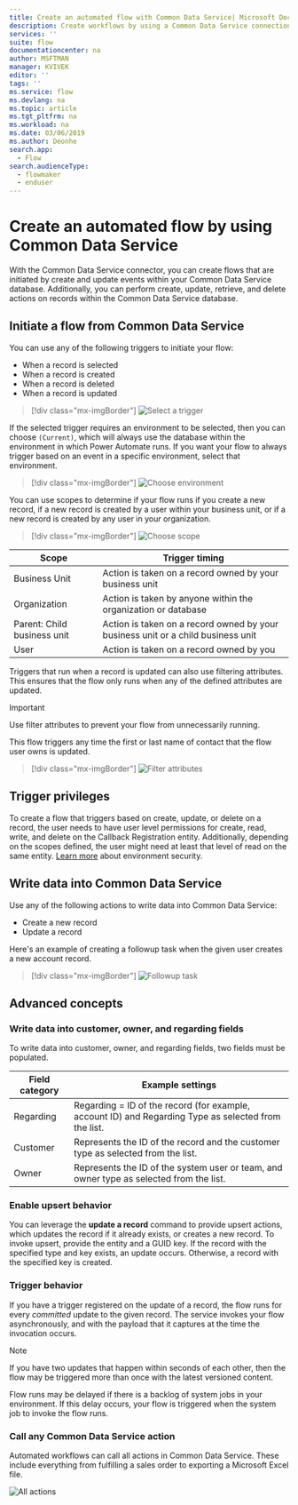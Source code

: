```yaml
---
title: Create an automated flow with Common Data Service| Microsoft Docs
description: Create workflows by using a Common Data Service connection and Power Automate
services: ''
suite: flow
documentationcenter: na
author: MSFTMAN
manager: KVIVEK
editor: ''
tags: ''
ms.service: flow
ms.devlang: na
ms.topic: article
ms.tgt_pltfrm: na
ms.workload: na
ms.date: 03/06/2019
ms.author: Deonhe
search.app: 
  - Flow
search.audienceType: 
  - flowmaker
  - enduser
---
```

# Create an automated flow by using Common Data Service


With the Common Data Service connector, you can create flows that are initiated by create and update events within your Common Data Service database. Additionally, you can perform create, update, retrieve, and delete actions on records within the Common Data Service database.

## Initiate a flow from Common Data Service

You can use any of the following triggers to initiate your flow:

- When a record is selected
- When a record is created
- When a record is deleted
- When a record is updated


> [!div class="mx-imgBorder"]
> ![Select a trigger](./media/cds-connector/Triggers.png)

If the selected trigger requires an environment to be selected, then you can choose `(Current)`, which will always use the database within the environment in which Power Automate runs. If you want your flow to always trigger based on an event in a specific environment, select that environment.

> [!div class="mx-imgBorder"]
> ![Choose environment](./media/cds-connector/Environments.png)

You can use scopes to determine if your flow runs if you create a new record, if a new record is created by a user within your business unit, or if a new record is created by any user in your organization.

> [!div class="mx-imgBorder"]
> ![Choose scope](./media/cds-connector/Scopes.png)

|Scope|Trigger timing|
| --- | --- |
|Business Unit|Action is taken on a record owned by your business unit|
|Organization|Action is taken by anyone within the organization or database|
|Parent: Child business unit|Action is taken on a record owned by your business unit or a child business unit|
|User|Action is taken on a record owned by you|

Triggers that run when a record is updated can also use filtering attributes. This ensures that the flow only runs when any of the defined attributes are updated.

> [!IMPORTANT]
> Use filter attributes to prevent your flow from unnecessarily running.

This flow triggers any time the first or last name of contact that the flow user owns is updated.

> [!div class="mx-imgBorder"]
> ![Filter attributes](./media/cds-connector/FilterAttributes.png)

## Trigger privileges

To create a flow that triggers based on create, update, or delete on a record, the user needs to have user level permissions for create, read, write, and delete on the Callback Registration entity. Additionally, depending on the scopes defined, the user might need at least that level of read on the same entity.  [Learn more](https://docs.microsoft.com/power-platform/admin/database-security) about environment security.

## Write data into Common Data Service

Use any of the following actions to write data into Common Data Service:

- Create a new record
- Update a record

Here's an example of creating a followup task when the given user creates a new account record.  

> [!div class="mx-imgBorder"]
> ![Followup task](./media/cds-connector/Regarding.png)

## Advanced concepts

### Write data into customer, owner, and regarding fields

To write data into customer, owner, and regarding fields, two fields must be populated.

| Field category | Example settings |
| --- | --- |
| Regarding | Regarding = ID of the record (for example, account ID) and Regarding Type as selected from the list. |
| Customer | Represents the ID of the record and the customer type as selected from the list. |
| Owner | Represents the ID of the system user or team, and owner type as selected from the list. |

### Enable upsert behavior

You can leverage the **update a record** command to provide upsert actions, which updates the record if it already exists, or creates a new record. To invoke upsert, provide the entity and a GUID key. If the record with the specified type and key exists, an update occurs. Otherwise, a record with the specified key is created.

### Trigger behavior

If you have a trigger registered on the update of a record, the flow runs for every *committed* update to the given record. The service invokes your flow asynchronously, and with the payload that it captures at the time the invocation occurs.

> [!NOTE]
> If you have two updates that happen within seconds of each other, then the flow may be triggered more than once with the latest versioned content.

Flow runs may be delayed if there is a backlog of system jobs in your environment.  If this delay occurs, your flow is triggered when the system job to invoke the flow runs.

### Call any Common Data Service action

Automated workflows can call all actions in Common Data Service. These include everything from fulfilling a sales order to exporting a Microsoft Excel file.

 ![All actions](./media/cds-connector/all-actions.png "all actions")


